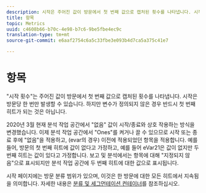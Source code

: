 ```yaml
---
description: 시작은 주어진 값이 방문에서 첫 번째 값으로 캡처된 횟수를 나타냅니다. 시작은 방문당 한 번만 발생할 수 있습니다. 하지만 변수가 정의되지 않은 경우 반드시 첫 번째 히트가 되는 것은 아닙니다.
title: 항목
topic: Metrics
uuid: c4608b66-b70c-4e98-b7c6-9be5fbe4ec9c
translation-type: tm+mt
source-git-commit: e6aaf2754c6a5c33fbe3e093b4d7ca5a375c41e7

---
```



# 항목

&quot;시작 횟수&quot;는 주어진 값이 방문에서 첫 번째 값으로 캡처된 횟수를 나타냅니다. 시작은 방문당 한 번만 발생할 수 있습니다. 하지만 변수가 정의되지 않은 경우 반드시 첫 번째 히트가 되는 것은 아닙니다.

2020년 3월 현재 분석 작업 공간에서 &quot;없음&quot; 값이 시작/종료와 상호 작용하는 방식을 변경했습니다.  이제 분석 작업 공간에서 &quot;Ones&quot;를 켜거나 끌 수 있으므로 시작 또는 종료 후에 &quot;없음&quot;을 적용하고, (evar의 경우) 이전에 적용되었던 항목을 적용합니다.  예를 들어, 방문의 첫 번째 히트에 값이 없다고 가정하고, 예를 들어 eVar21은 값이 없지만 두 번째 히트는 값이 있다고 가정합니다. 보고 및 분석에서는 항목에 대해 &quot;지정되지 않음&quot;으로 표시되지만 분석 작업 공간에 두 번째 히트에 대한 값으로 표시됩니다.

시작 페이지에는 방문 분류 범위가 있으며, 이것은 한 방문에 대한 모든 히트에서 지속됨을 의미합니다. 자세한 내용은 [분류 및 세그먼테이션 컨테이너](https://marketing.adobe.com/resources/help/en_US/sc/user/c_Breakdown_and_segmentation_containers.html)를 참조하십시오.
